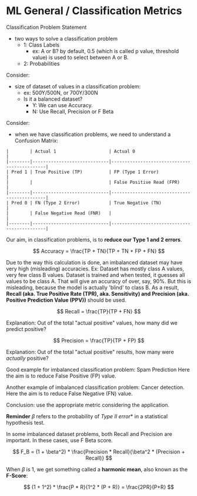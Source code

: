 # ML General / Classification Metrics

Classification Problem Statement
- two ways to solve a classification problem
  - 1: Class Labels
    - ex: A or B? by default, 0.5 (which is called p value, threshold value) is used to select between A or B. 
  - 2: Probabilities

Consider:
- size of dataset of values in a classification problem:
  - ex: 500Y/500N, or 700Y/300N
  - Is it a balanced dataset?
    - Y: We can use Accuracy.
    - N: Use Recall, Precision or F Beta

Consider:
- when we have classification problems, we need to understand a Confusion Matrix:

```
|        | Actual 1                    | Actual 0                                    |
|--------|-----------------------------|---------------------------------------------|
| Pred 1 | True Positive (TP)          | FP (Type 1 Error)                           |
|        |                             | False Positive Read (FPR)                   |
|--------|-----------------------------|---------------------------------------------|
| Pred 0 | FN (Type 2 Error)           | True Negative (TN)                          |
|        | False Negative Read (FNR)   |                                             |
|--------|-----------------------------|---------------------------------------------|
```

Our aim, in classification problems, is to **reduce our Type 1 and 2 errors**.

$$
Accuracy = \frac{TP + TN}{TP + TN + FP + FN}
$$

Due to the way this calculation is done, an imbalanced dataset may have very high (misleading) accuracies.
Ex: Dataset has mostly class A values, very few class B values. Dataset is trained and when tested, it guesses all values to be class A. That will give an accuracy of over, say, 90%. But this is misleading, because the model is actually 'blind' to class B.
As a result, **Recall (aka. True Positive Rate (TPR), aka. Sensitivity) and Precision (aka. Positive Prediction Value (PPV))** should be used.

$$
Recall = \frac{TP}{TP + FN}
$$

Explanation: Out of the total "actual positive" values, how many did we predict positive?

$$
Precision = \frac{TP}{TP + FP}
$$

Explanation: Out of the total "actual positive" results, how many were _actually_ positive?

Good example for imbalanced classification problem: Spam Prediction
Here the aim is to reduce False Positive (FP) value.

Another example of imbalanced classification problem: Cancer detection.
Here the aim is to reduce False Negative (FN) value.

Conclusion: use the appropriate metric considering the application.

**Reminder**
$\beta$ refers to the probability of *Type II error** in a statistical hypothesis test.

In some imbalanced dataset problems, both Recall and Precision are important. In these cases, use F Beta score.

$$
F_B = (1 + \beta^2) * \frac{Precision * Recall}{\beta^2 * (Precision + Recall)}
$$

When $\beta$ is 1, we get something called a **harmonic mean**, also known as the **F-Score**:

$$
(1 + 1^2) * \frac{P * R}{1^2 * (P + R)} = \frac{2PR}{P+R}
$$


